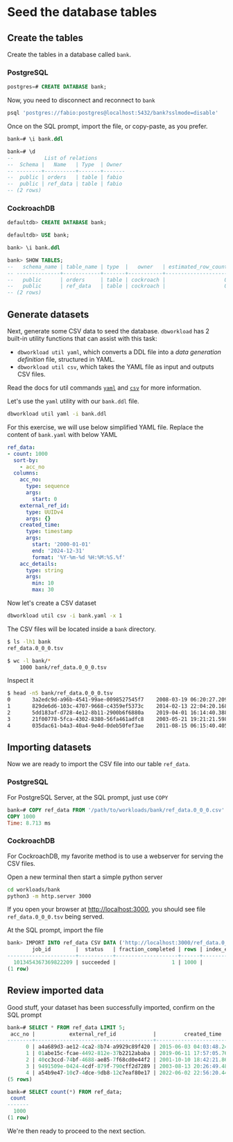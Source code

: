 # Seed the database tables

## Create the tables

Create the tables in a database called `bank`.

### PostgreSQL

```sql
postgres=# CREATE DATABASE bank;
```

Now, you need to disconnect and reconnect to `bank`

```bash
psql 'postgres://fabio:postgres@localhost:5432/bank?sslmode=disable'
```

Once on the SQL prompt, import the file, or copy-paste, as you prefer.

```sql
bank=# \i bank.ddl

bank=# \d
--          List of relations
--  Schema |   Name   | Type  | Owner 
-- --------+----------+-------+-------
--  public | orders   | table | fabio
--  public | ref_data | table | fabio
-- (2 rows)

```

### CockroachDB

```sql
defaultdb> CREATE DATABASE bank;

defaultdb> USE bank;

bank> \i bank.ddl

bank> SHOW TABLES;
--   schema_name | table_name | type  |   owner   | estimated_row_count | locality
-- --------------+------------+-------+-----------+---------------------+-----------
--   public      | orders     | table | cockroach |                   0 | NULL
--   public      | ref_data   | table | cockroach |                   0 | NULL
-- (2 rows)

```

## Generate datasets

Next, generate some CSV data to seed the database.
`dbworkload` has 2 built-in utility functions that can assist with this task:

- `dbworkload util yaml`, which converts a DDL file into a _data generation definition_ file, structured in YAML.
- `dbworkload util csv`, which takes the YAML file as input and outputs CSV files.

Read the docs for util commands [`yaml`](../util/yaml.md) and [`csv`](../util/csv.md) for more information.

Let's use the `yaml` utility with our `bank.ddl` file.

```bash
dbworkload util yaml -i bank.ddl
```

For this exercise, we will use below simplified YAML file.
Replace the content of `bank.yaml` with below YAML

```yaml
ref_data:
- count: 1000
  sort-by: 
    - acc_no
  columns:
    acc_no:
      type: sequence
      args:
        start: 0
    external_ref_id:
      type: UUIDv4
      args: {}
    created_time:
      type: timestamp
      args:
        start: '2000-01-01'
        end: '2024-12-31'
        format: '%Y-%m-%d %H:%M:%S.%f'
    acc_details:
      type: string
      args: 
        min: 10
        max: 30
```

Now let's create a CSV dataset

```bash
dbworkload util csv -i bank.yaml -x 1
```

The CSV files will be located inside a `bank` directory.

```bash
$ ls -lh1 bank
ref_data.0_0_0.tsv

$ wc -l bank/*
    1000 bank/ref_data.0_0_0.tsv
```

Inspect it

```bash
$ head -n5 bank/ref_data.0_0_0.tsv 
0       3a2edc9d-a96b-4541-99ae-0098527545f7    2008-03-19 06:20:27.209214      CWUh0FWashpmWCx4LF3kb1
1       829de6d6-103c-4707-9668-c4359ef5373c    2014-02-13 22:04:20.168239      QGspICZBHYpRLnHNcg
2       5dd183af-d728-4e12-8b11-2900b6f6880a    2019-04-01 16:14:40.388236      sEUukccOePdnIbiQyVUSi0HS7rL
3       21f00778-5fca-4302-8380-56fa461adfc8    2003-05-21 19:21:21.598455      OQTNwxoZIAdNmcA6fJM5eGDvMJgKJ
4       035dac61-b4a3-40a4-9e4d-0deb50fef3ae    2011-08-15 06:15:40.405698      RvToVnn20BEXoxFzw9QFpCt
```

## Importing datasets

Now we are ready to import the CSV file into our table `ref_data`.

### PostgreSQL

For PostgreSQL Server, at the SQL prompt, just use `COPY`

```sql
bank=# COPY ref_data FROM '/path/to/workloads/bank/ref_data.0_0_0.csv' WITH CSV DELIMITER AS e'\t';
COPY 1000
Time: 8.713 ms
```

### CockroachDB

For CockroachDB, my favorite method is to use a webserver for serving the CSV files.

Open a new terminal then start a simple python server

```bash
cd workloads/bank
python3 -m http.server 3000
```

If you open your browser at <http://localhost:3000>, you should see file `ref_data.0_0_0.tsv` being served.

At the SQL prompt, import the file

```sql
bank> IMPORT INTO ref_data CSV DATA ('http://localhost:3000/ref_data.0_0_0.tsv') WITH delimiter = e'\t', nullif = '';
        job_id        |  status   | fraction_completed | rows | index_entries | bytes
----------------------+-----------+--------------------+------+---------------+--------
  1013454367369822209 | succeeded |                  1 | 1000 |             0 | 71401
(1 row)
```

## Review imported data

Good stuff, your dataset has been successfully imported, confirm on the SQL prompt

```sql
bank=# SELECT * FROM ref_data LIMIT 5;
 acc_no |           external_ref_id            |         created_time          |       acc_details        
--------+--------------------------------------+-------------------------------+--------------------------
      0 | a4a689d3-ae12-4ca2-8b74-a9929c89f420 | 2015-06-03 04:03:48.248701-04 | DiKysAoJeZ9hqDehOhE2N
      1 | 01abe15c-fcae-4492-812e-37b2212ababa | 2019-06-11 17:57:05.76814-04  | nEYyCwhTJTXXaMfeHeWj
      2 | 40cc3ccd-74bf-4688-ae85-7f68cd0e44f2 | 2001-10-10 18:42:21.865742-04 | DFhQ0aUbjqJ9CsczdyWv
      3 | 9491509e-0424-4cdf-879f-790cff2d7289 | 2003-08-13 20:26:49.484942-04 | ggpx35EPH698N2MGlUPV13P0
      4 | a54b9e47-10c7-4dce-9db8-12c7eaf80e17 | 2022-06-02 22:56:20.445508-04 | JCOhKbB3YMrOOBm
(5 rows)

bank=# SELECT count(*) FROM ref_data;
 count 
-------
  1000
(1 row)
```

We're then ready to proceed to the next section.
